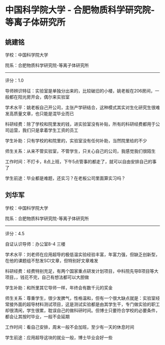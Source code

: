 # 中国科学院大学 - 合肥物质科学研究院-等离子体研究所

## 姚建铭

学校：中国科学院大学

院系：合肥物质科学研究院-等离子体研究所

* * *

评分：1.0

导师辨识特征：实验室是单独分出来的，比较破旧的小楼，姚老板在206房间，一般都在阳光房开会，偶尔来实验室

学术水平：姚老板自己开公司，主张产学研结合，这种模式其实对生化研究生很难发高质量文章，也只能是混毕业而已

科研经费：除了学校和院里发的钱，进实验室没有补贴，所有的科研经费都用于公司运营，我们只是拿着学生工资的员工

学生补助：只有学校的和院里的，实验室没有任何补助，当然院里给的不少

师生关系：从来不管实验室，不管学生，只关心自己的公司，我感觉我们很陌生

工作时间：不打卡，8点上班，下午5点管事的都走了，就可以自由安排自己的事了

学生前途：毕业都是难题，还实习？在老板公司里面算实习吗？

## 刘华军

学校：中国科学院大学

院系：合肥物质科学研究院-等离子体研究所

* * *

评分：4.5

自证认识导师：办公室8-4 三楼

学术水平：刘老师在应用超导的极低温实验经验丰富，年富力强，但缺乏创新型，在他的课题组不愁发SCI文章，但特别好文章难发

科研经费：经费特别充足，有两个国家重点研发计划项目，中科院先导B项目等大项目，，钱花不完，自己有想法都可以大胆做

学生补助：和所里其它导师一样，年终会有数千元的奖金

师生关系：尊重学生，很少发脾气，性格温和，但有一个很大缺点就是：实验室经常接外面的超导材料测试项目，这是测试实验都是由其学生干，专门做实验的职工却很清闲，学生很累，耽误自己的做科研时间。但博士只要符合学校的必要条件，都会让其按时毕业，一般不会延期

工作时间：看自己安排，周末一般不会加班，至少有一天的休息时间

学生前途：应用超导这块的就业一般，博士毕业会好一些